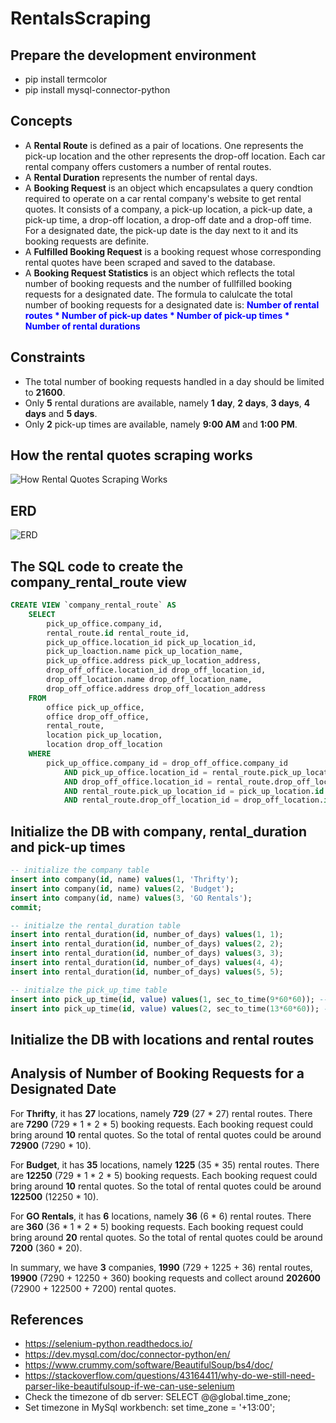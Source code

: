 # RentalsScraping

## Prepare the development environment

-   pip install termcolor
-   pip install mysql-connector-python

## Concepts

-   A **Rental Route** is defined as a pair of locations. One represents the pick-up location and the other represents the drop-off location. Each car rental company offers customers a number of rental routes.
-   A **Rental Duration** represents the number of rental days.
-   A **Booking Request** is an object which encapsulates a query condtion required to operate on a car rental company's website to get rental quotes. It consists of a company, a pick-up location, a pick-up date, a pick-up time, a drop-off location, a drop-off date and a drop-off time. For a designated date, the pick-up date is the day next to it and its booking requests are definite.
-   A **Fulfilled Booking Request** is a booking request whose corresponding rental quotes have been scraped and saved to the database.
-   A **Booking Request Statistics** is an object which reflects the total number of booking requests and the number of fullfilled booking requests for a designated date. The formula to calulcate the total number of booking requests for a designated date is: **<font color="blue">Number of rental routes \* Number of pick-up dates \* Number of pick-up times \* Number of rental durations</font>**

## Constraints

-   The total number of booking requests handled in a day should be limited to **21600**.
-   Only **5** rental durations are available, namely **1 day**, **2 days**, **3 days**, **4 days** and **5 days**.
-   Only **2** pick-up times are available, namely **9:00 AM** and **1:00 PM**.

## How the rental quotes scraping works

![How Rental Quotes Scraping Works](./doc/how_rqs_works.png?raw=true)

## ERD

![ERD](./doc/mysql/model/ERD.png?raw=true)

## The SQL code to create the **company_rental_route** view

```sql
CREATE VIEW `company_rental_route` AS
    SELECT
        pick_up_office.company_id,
        rental_route.id rental_route_id,
        pick_up_office.location_id pick_up_location_id,
        pick_up_loaction.name pick_up_location_name,
        pick_up_office.address pick_up_location_address,
        drop_off_office.location_id drop_off_location_id,
        drop_off_location.name drop_off_location_name,
        drop_off_office.address drop_off_location_address
    FROM
        office pick_up_office,
        office drop_off_office,
        rental_route,
        location pick_up_location,
        location drop_off_location
    WHERE
        pick_up_office.company_id = drop_off_office.company_id
            AND pick_up_office.location_id = rental_route.pick_up_location_id
            AND drop_off_office.location_id = rental_route.drop_off_location_id
            AND rental_route.pick_up_location_id = pick_up_location.id
            AND rental_route.drop_off_location_id = drop_off_location.id
```

## Initialize the DB with company, rental_duration and pick-up times

```sql
-- initialize the company table
insert into company(id, name) values(1, 'Thrifty');
insert into company(id, name) values(2, 'Budget');
insert into company(id, name) values(3, 'GO Rentals');
commit;

-- initialze the rental_duration table
insert into rental_duration(id, number_of_days) values(1, 1);
insert into rental_duration(id, number_of_days) values(2, 2);
insert into rental_duration(id, number_of_days) values(3, 3);
insert into rental_duration(id, number_of_days) values(4, 4);
insert into rental_duration(id, number_of_days) values(5, 5);

-- initialze the pick_up_time table
insert into pick_up_time(id, value) values(1, sec_to_time(9*60*60)); -- 09:00 AM
insert into pick_up_time(id, value) values(2, sec_to_time(13*60*60)); -- 01:00 PM
```

## Initialize the DB with locations and rental routes

## Analysis of Number of Booking Requests for a Designated Date

For **Thrifty**, it has **27** locations, namely **729** (27 \* 27) rental routes. There are **7290** (729 \* 1 \* 2 \* 5) booking requests. Each booking request could bring around **10** rental quotes. So the total of rental quotes could be around **72900** (7290 \* 10).

For **Budget**, it has **35** locations, namely **1225** (35 \* 35) rental routes. There are **12250** (729 \* 1 \* 2 \* 5) booking requests. Each booking request could bring around **10** rental quotes. So the total of rental quotes could be around **122500** (12250 \* 10).

For **GO Rentals**, it has **6** locations, namely **36** (6 \* 6) rental routes. There are **360** (36 \* 1 \* 2 \* 5) booking requests. Each booking request could bring around **20** rental quotes. So the total of rental quotes could be around **7200** (360 \* 20).

In summary, we have **3** companies, **1990** (729 + 1225 + 36) rental routes, **19900** (7290 + 12250 + 360) booking requests and collect around **202600** (72900 + 122500 + 7200) rental quotes.

## References

-   https://selenium-python.readthedocs.io/
-   https://dev.mysql.com/doc/connector-python/en/
-   https://www.crummy.com/software/BeautifulSoup/bs4/doc/
-   https://stackoverflow.com/questions/43164411/why-do-we-still-need-parser-like-beautifulsoup-if-we-can-use-selenium
-   Check the timezone of db server: SELECT @@global.time_zone;
-   Set timezone in MySql workbench: set time_zone = '+13:00';
